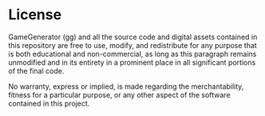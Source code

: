 # License

GameGenerator (gg) and all the source code and digital assets contained in this repository are free to use, modify, and redistribute for any purpose that is both educational and non-commercial, as long as this paragraph remains unmodified and in its entirety in a prominent place in all significant portions of the final code.

No warranty, express or implied, is made regarding the merchantability, fitness for a particular purpose, or any other aspect of the software contained in this project.
